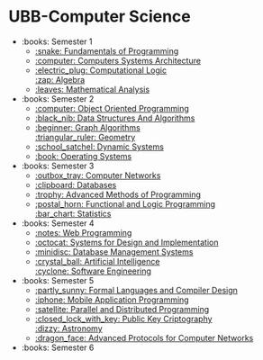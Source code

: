 # UBB-Computer Science

<ul>
    <li>:books:     Semester 1
        <ul>
            <li>
                <a href="https://github.com/ecaterinacatargiu/FP"> 
                    :snake:  Fundamentals of Programming 
                </a>
            </li>  
            <li>  
                <a href="https://github.com/ecaterinacatargiu/ASC"> 
                    :computer: Computers Systems Architecture
                </a> 
            </li>
            <li> 
                <a href="https://github.com/ecaterinacatargiu/ComputationalLogic"> 
                    :electric_plug: Computational Logic
                </a> 
            </li>
            </li>
                <a href="https://github.com/ecaterinacatargiu/Algebra"> 
                    :zap: Algebra
                </a> 
            </li>
            <li> 
                <a href="https://github.com/ecaterinacatargiu/Mathematical Analysis"> 
                    :leaves: Mathematical Analysis
                </a> 
            </li>           
        </ul>
    </li>
    <li>:books: Semester 2
        <ul>
                <li>
                    <a href="https://github.com/ecaterinacatargiu/OOP"> 
                        :computer:  Object Oriented Programming 
                    </a>
                </li>  
                <li>  
                    <a href="https://github.com/ecaterinacatargiu/DSA"> 
                        :black_nib: Data Structures And Algorithms
                    </a> 
                </li>
                <li> 
                    <a href="https://github.com/ecaterinacatargiu/Graphs"> 
                        :beginner: Graph Algorithms
                    </a> 
                </li>
                </li>
                    <a href="https://github.com/ecaterinacatargiu/Geometry"> 
                        :triangular_ruler: Geometry
                    </a> 
                </li>
                <li> 
                    <a href="https://github.com/ecaterinacatargiu/DynamicSystems"> 
                        :school_satchel: Dynamic Systems
                    </a> 
                </li>        
                 <li> 
                    <a href="https://github.com/ecaterinacatargiu/SO"> 
                        :book: Operating Systems
                    </a> 
                </li>     
           </ul>
    </li>
    <li>:books: Semester 3
        <ul>
                <li>
                    <a href="https://github.com/ecaterinacatargiu/ComputerNetworks"> 
                        :outbox_tray:  Computer Networks 
                    </a>
                </li>  
                <li>  
                    <a href="https://github.com/ecaterinacatargiu/DB"> 
                        :clipboard: Databases
                    </a> 
                </li>
                <li> 
                    <a href="https://github.com/ecaterinacatargiu/MAP"> 
                        :trophy: Advanced Methods of Programming
                    </a> 
                </li>
                <li> 
                    <a href="https://github.com/ecaterinacatargiu/PLF"> 
                        :postal_horn: Functional and Logic Programming
                    </a> 
                </li>
                </li>
                    <a href="https://github.com/ecaterinacatargiu/Statistics"> 
                        :bar_chart: Statistics
                    </a> 
                </li>           
           </ul>
    </li>
    <li>:books: Semester 4
        <ul>
                <li>
                    <a href="https://github.com/ecaterinacatargiu/Web"> 
                        :notes:  Web Programming 
                    </a>
                </li>  
                <li>  
                    <a href="https://github.com/ecaterinacatargiu/MPP"> 
                        :octocat: Systems for Design and Implementation
                    </a> 
                </li>
                <li> 
                    <a href="https://github.com/ecaterinacatargiu/MGDB"> 
                        :minidisc: Database Management Systems
                    </a> 
                </li>
                <li> 
                    <a href="https://github.com/ecaterinacatargiu/PLF"> 
                        :crystal_ball: Artificial Intelligence
                    </a> 
                </li>
                </li>
                    <a href="https://github.com/ecaterinacatargiu/Statistics"> 
                        :cyclone: Software Engineering
                    </a> 
                </li>           
           </ul>
    </li>
    <li>:books: Semester 5
        <ul>
                <li>
                    <a href="https://github.com/ecaterinacatargiu/FLCD"> 
                        :partly_sunny: Formal Languages and Compiler Design
                    </a>
                </li>  
                <li>  
                    <a href="https://github.com/ecaterinacatargiu/MA"> 
                       :iphone:  Mobile Application Programming
                    </a> 
                </li>
                <li> 
                    <a href="https://github.com/ecaterinacatargiu/PDP"> 
                        :satellite:  Parallel and Distributed Programming
                    </a> 
                </li>
                <li> 
                    <a href="https://github.com/ecaterinacatargiu/Cryptography"> 
                        :closed_lock_with_key: Public Key Criptography
                    </a> 
                </li>
                </li>
                    <a href="https://github.com/ecaterinacatargiu/Astronomy"> 
                        :dizzy: Astronomy
                    </a> 
                </li>   
                <li>
                    <a href="https://github.com/ecaterinacatargiu/Protocols"> 
                        :dragon_face: Advanced Protocols for Computer Networks
                    </a> 
                </li> 
           </ul>
    </li>
    <li>:books: Semester 6
    </li>
</ul>
                
        

